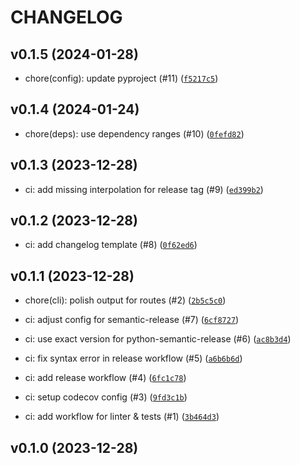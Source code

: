 # CHANGELOG


## v0.1.5 (2024-01-28)

* chore(config): update pyproject (#11) ([`f5217c5`](https://github.com/alixlahuec/fastapi-checks/commit/f5217c52222955e751e04ecd3b303b7583bafe4e))

## v0.1.4 (2024-01-24)

* chore(deps): use dependency ranges (#10) ([`0fefd82`](https://github.com/alixlahuec/fastapi-checks/commit/0fefd8274649bf8282561125a319d41ceaf4c363))

## v0.1.3 (2023-12-28)

* ci: add missing interpolation for release tag (#9) ([`ed399b2`](https://github.com/alixlahuec/fastapi-checks/commit/ed399b21f55551787bf0c91a1373e8255d0f056d))

## v0.1.2 (2023-12-28)

* ci: add changelog template (#8) ([`0f62ed6`](https://github.com/alixlahuec/fastapi-checks/commit/0f62ed68e153ada66d1d6924f8e7f95af271f384))

## v0.1.1 (2023-12-28)

* chore(cli): polish output for routes (#2) ([`2b5c5c0`](https://github.com/alixlahuec/fastapi-checks/commit/2b5c5c007fecd4e775fc61ffb528a839456bee1c))

* ci: adjust config for semantic-release (#7) ([`6cf8727`](https://github.com/alixlahuec/fastapi-checks/commit/6cf87276558b861c377112d57ab02922b6ff44dd))

* ci: use exact version for python-semantic-release (#6) ([`ac8b3d4`](https://github.com/alixlahuec/fastapi-checks/commit/ac8b3d40e9a136ae9e2e1d5170c0e829e5b0d422))

* ci: fix syntax error in release workflow (#5) ([`a6b6b6d`](https://github.com/alixlahuec/fastapi-checks/commit/a6b6b6d5c45d8d31069c271414ceb8d58a5bff89))

* ci: add release workflow (#4) ([`6fc1c78`](https://github.com/alixlahuec/fastapi-checks/commit/6fc1c7845cb8505f66abc778893f594d18402284))

* ci: setup codecov config (#3) ([`9fd3c1b`](https://github.com/alixlahuec/fastapi-checks/commit/9fd3c1bad73c1c3ead0009d251ad2a1383bbc702))

* ci: add workflow for linter &amp; tests (#1) ([`3b464d3`](https://github.com/alixlahuec/fastapi-checks/commit/3b464d30481a61182e4b7efaad89f54d5a1a2108))

## v0.1.0 (2023-12-28)

